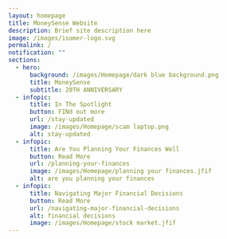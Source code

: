 ```yaml
---
layout: homepage
title: MoneySense Website
description: Brief site description here
image: /images/isomer-logo.svg
permalink: /
notification: ""
sections:
  - hero:
      background: /images/Homepage/dark blue background.png
      title: MoneySense
      subtitle: 20TH ANNIVERSARY
  - infopic:
      title: In The Spotlight
      button: FINd out more
      url: /stay-updated
      image: /images/Homepage/scam laptop.png
      alt: stay-updated
  - infopic:
      title: Are You Planning Your Finances Well
      button: Read More
      url: /planning-your-finances
      image: /images/Homepage/planning your finances.jfif
      alt: are you planning your finances
  - infopic:
      title: Navigating Major Financial Decisions
      button: Read More
      url: /navigating-major-financial-decisions
      alt: financial decisions
      image: /images/Homepage/stock market.jfif
---
```


